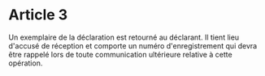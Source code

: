 # Article 3

Un exemplaire de la déclaration est retourné au déclarant. Il tient lieu d'accusé de réception et comporte un numéro d'enregistrement qui devra être rappelé lors de toute communication ultérieure relative à cette opération.
